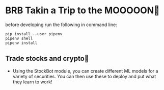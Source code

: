# BRB Takin a Trip to the MOOOOON🚀
before developing run the following in command line: 
~~~
pip install --user pipenv
pipenv shell
pipenv install
~~~

## Trade stocks and crypto🌟
- Using the StockBot module, you can create different ML models for a variety of securities. You can then use these to deploy and put what they learn to work!

